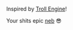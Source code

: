 Inspired by [Troll Engine](https://github.com/riconuts/FNF-Troll-Engine)!

Your shits epic [neb](https://github.com/riconuts) :sunglasses:
